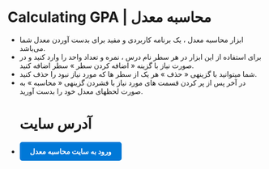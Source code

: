 # Calculating GPA | محاسبه معدل
 - ابزار محاسبه معدل ، یک برنامه کاربردی و مفید برای بدست آوردن معدل شما می‌باشد.
 - برای استفاده از این ابزار در هر سطر نام درس ، نمره و تعداد واحد را وارد کنید و در صورت نیاز با گزینه ­« اضافه کردن سطر » سطر اضافه کنید.
 - شما میتوانید با گزینه­ی « حذف » هر یک از سطر ها که مورد نیاز نبود را حذف کنید.
 - در آخر پس از پر کردن قسمت های مورد نیاز با فشردن گزینه­ی « محاسبه » به صورت لحظه­ای معدل خود را بدست آورید.
   # آدرس سایت
- <a align="center" href="https://alireza-turk-oglan.github.io/Calculating-GPA/" target="_blank" style="
display: inline-block;
background-color: #0078d7;
color: white;
padding: 10px 20px;
border-radius: 5px;
text-decoration: none;
font-weight: bold;
text-align: center;">ورود به سایت محاسبه معدل</a>
